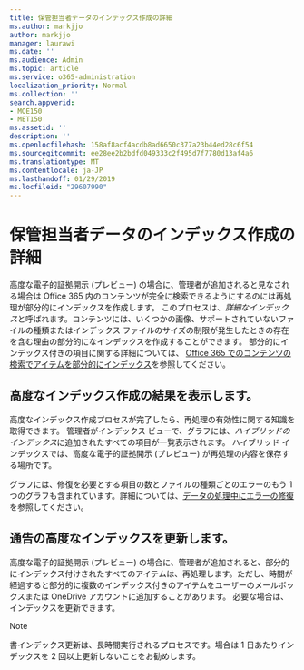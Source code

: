 ```yaml
---
title: 保管担当者データのインデックス作成の詳細
ms.author: markjjo
author: markjjo
manager: laurawi
ms.date: ''
ms.audience: Admin
ms.topic: article
ms.service: o365-administration
localization_priority: Normal
ms.collection: ''
search.appverid:
- MOE150
- MET150
ms.assetid: ''
description: ''
ms.openlocfilehash: 158af8acf4acdb8ad6650c377a23b44ed28c6f54
ms.sourcegitcommit: ee28ee2b2bdfd049333c2f495d7f7780d13af4a6
ms.translationtype: MT
ms.contentlocale: ja-JP
ms.lasthandoff: 01/29/2019
ms.locfileid: "29607990"
---
```

# <a name="advanced-indexing-of-custodian-data"></a>保管担当者データのインデックス作成の詳細

高度な電子的証拠開示 (プレビュー) の場合に、管理者が追加されると見なされる場合は Office 365 内のコンテンツが完全に検索できるようにするのには再処理が部分的にインデックスを作成します。 このプロセスは、*詳細なインデックス*と呼ばれます。コンテンツには、いくつかの画像、サポートされていないファイルの種類またはインデックス ファイルのサイズの制限が発生したときの存在を含む理由の部分的になインデックスを作成することができます。 部分的にインデックス付きの項目に関する詳細については、 [Office 365 でのコンテンツの検索でアイテムを部分的にインデックス](https://docs.microsoft.com/en-us/office365/securitycompliance/partially-indexed-items-in-content-search)を参照してください。

## <a name="viewing-advanced-indexing-results"></a>高度なインデックス作成の結果を表示します。

高度なインデックス作成プロセスが完了したら、再処理の有効性に関する知識を取得できます。 管理者がインデックス ビューで、グラフには、*ハイブリッドのインデックス*に追加されたすべての項目が一覧表示されます。 ハイブリッド インデックスでは、高度な電子的証拠開示 (プレビュー) が再処理の内容を保存する場所です。

グラフには、修復を必要とする項目の数とファイルの種類ごとのエラーのもう 1 つのグラフも含まれています。詳細については、[データの処理中にエラーの修復](error-remediation.md)を参照してください。

## <a name="updating-advanced-indexes-for-custodians"></a>通告の高度なインデックスを更新します。

高度な電子的証拠開示 (プレビュー) の場合に、管理者が追加されると、部分的にインデックス付けされたすべてのアイテムは、再処理します。ただし、時間が経過すると部分的に複数のインデックス付きのアイテムをユーザーのメールボックスまたは OneDrive アカウントに追加することがあります。 必要な場合は、インデックスを更新できます。

> [!NOTE]
> 書インデックス更新は、長時間実行されるプロセスです。場合は 1 日あたりインデックスを 2 回以上更新しないことをお勧めします。
